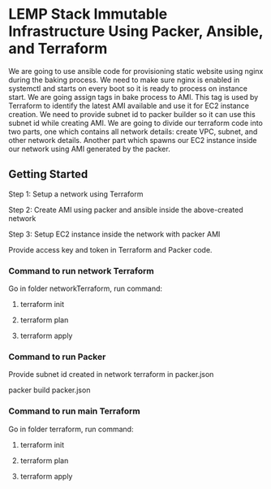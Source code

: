 # LEMP Stack Immutable Infrastructure Using Packer, Ansible, and Terraform

We are going to use ansible code for provisioning static website using nginx during the baking process. We need to make sure nginx is enabled in systemctl and starts on every boot so it is ready to process on instance start. We are going assign tags in bake process to AMI. This tag is used by Terraform to identify the latest AMI available and use it for EC2 instance creation. We need to provide subnet id to packer builder so it can use this subnet id while creating AMI. We are going to divide our terraform code into two parts, one which contains all network details: create VPC, subnet, and other network details. Another part which spawns our EC2 instance inside our network using AMI generated by the packer.

## Getting Started

Step 1: Setup a network using Terraform

Step 2: Create AMI using packer and ansible inside the above-created network

Step 3: Setup EC2 instance inside the network with packer AMI

Provide access key and token in Terraform and Packer code.

### Command to run network Terraform

Go in folder networkTerraform, run command: 

1. terraform init

2. terraform plan

3. terraform apply

### Command to run Packer

Provide subnet id created in network terraform in packer.json

packer build packer.json

### Command to run main Terraform

Go in folder terraform, run command: 

1. terraform init

2. terraform plan

3. terraform apply
